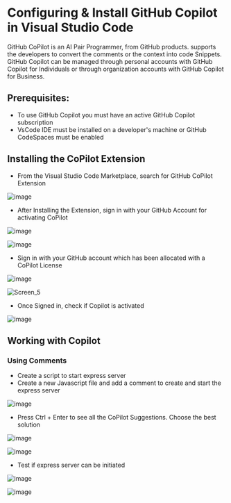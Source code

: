 # Configuring & Install GitHub Copilot in Visual Studio Code

GitHub CoPilot is an AI Pair Programmer, from GitHub products.  supports the developers to convert the comments or the context into code Snippets. GitHub Copilot can be managed through personal accounts with GitHub Copilot for Individuals or through organization accounts with GitHub Copilot for Business.

## Prerequisites:
 
- To use GitHub Copilot you must have an active GitHub Copilot subscription
- VsCode IDE must be installed on a developer's machine or GitHub CodeSpaces must be enabled

## Installing the CoPilot Extension

- From the Visual Studio Code Marketplace, search for GitHub CoPilot Extension

![image](https://user-images.githubusercontent.com/67369513/220258409-351b848d-3407-4e2a-a4c3-e1ecbe3d27d0.png)

- After Installing the Extension, sign in with your GitHub Account for activating CoPilot

![image](https://user-images.githubusercontent.com/67369513/220258887-68a99b1e-981b-46e5-a156-15486c5094eb.png)

![image](https://user-images.githubusercontent.com/67369513/220259050-56cf64fc-06d9-483e-b694-dbf3992ee135.png)

- Sign in with your GitHub account which has been allocated with a CoPilot License

![image](https://user-images.githubusercontent.com/67369513/220260744-020bdbe4-3a38-45b8-9a76-4168801c70a8.png)

![Screen_5](https://user-images.githubusercontent.com/67369513/220260957-92902213-0eb8-436d-94ef-2f611e871c57.PNG)

- Once Signed in, check if Copilot is activated

![image](https://user-images.githubusercontent.com/67369513/220261147-5c97675e-f17c-47d8-8751-1ce4682f6a07.png)

## Working with Copilot

### Using Comments 

- Create a script to start express server 
- Create a new Javascript file and add a comment to create and start the express server

![image](https://user-images.githubusercontent.com/67369513/220262763-42ab36fc-877a-48da-916b-24b42dd485ee.png)

- Press Ctrl + Enter to see all the CoPilot Suggestions. Choose the best solution 

![image](https://user-images.githubusercontent.com/67369513/220276559-35f96b38-d8c3-4159-b50d-597e9082515c.png)

![image](https://user-images.githubusercontent.com/67369513/220276809-688b9cb6-e598-408c-aa5a-c13c8b17eb65.png)

- Test if express server can be initiated

![image](https://user-images.githubusercontent.com/67369513/220277431-d4ccf690-ac3c-47b8-9648-ebc826dee923.png)

![image](https://user-images.githubusercontent.com/67369513/220264050-59ecfa2b-2c30-46ee-92f3-302e360defc5.png)


